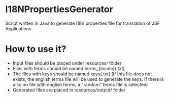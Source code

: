 # I18NPropertiesGenerator
Script written in Java to generate i18n properties file for translation of JSF Applications


# How to use it?
  - Input files should be placed under resources/ folder
  - Files with terms should be named terms_{locale}(.txt)
  - The files with keys should be named keys(.txt) (If this file does not exists, the english terms file will be used to generate the keys. If there is also no file with english terms, a "random" terms file is selected)
  - Generated files are placed in resources/output/ folder
